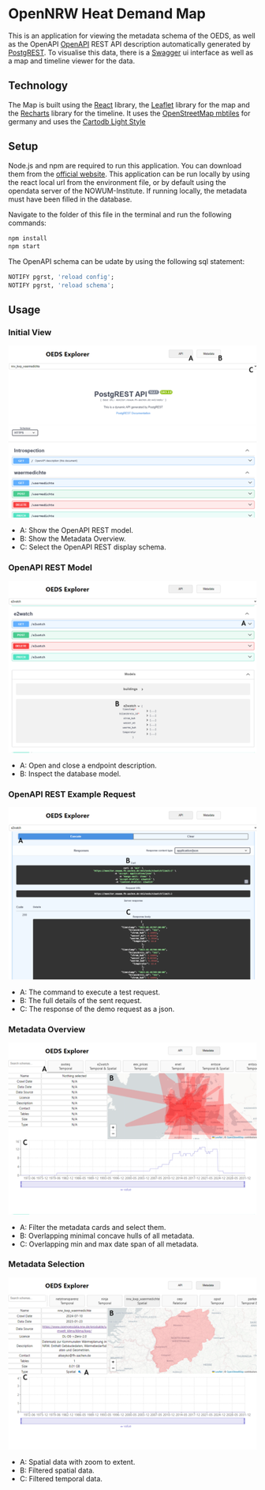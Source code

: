 # OpenNRW Heat Demand Map
This is an application for viewing the metadata schema of the OEDS, as well as the OpenAPI [OpenAPI](https://www.openapis.org/) REST API description automatically generated by [PostgREST](https://postgrest.org/en/v12/index.html).
To visualise this data, there is a [Swagger](https://swagger.io/tools/swagger-ui/) ui interface as well as a map and timeline viewer for the data.

## Technology
The Map is built using the [React](https://reactjs.org/) library, the [Leaflet](https://leafletjs.com/) library for the map and the [Recharts](https://recharts.org/en-US/) library for the timeline.
It uses the [OpenStreetMap mbtiles](https://osmlab.github.io/osm-qa-tiles/country.html) for germany and uses the [Cartodb Light Style](https://github.com/CartoDB/basemap-styles)

## Setup

Node.js and npm are required to run this application. You can download them from the [official website](https://nodejs.org/en/).
This application can be run locally by using the react local url from the environment file, or by default using the opendata server of the NOWUM-Institute.
If running locally, the metadata must have been filled in the database.

Navigate to the folder of this file in the terminal and run the following commands:

```bash
npm install
npm start
```

The OpenAPI schema can be udate by using the following sql statement:
```sql
NOTIFY pgrst, 'reload config';
NOTIFY pgrst, 'reload schema';
```

## Usage
### Initial View
![Initial View](./doc/base_view.png)

- A: Show the OpenAPI REST model.
- B: Show the Metadata Overview.
- C: Select the OpenAPI REST display schema.

### OpenAPI REST Model
![Initial View](./doc/swagger_model.png)

- A: Open and close a endpoint description.
- B: Inspect the database model.

### OpenAPI REST Example Request
![Initial View](./doc/swagger_demo_command.png)

- A: The command to execute a test request.
- B: The full details of the sent request.
- C: The response of the demo request as a json.

### Metadata Overview
![Initial View](./doc/metadata_viewer.png)

- A: Filter the metadata cards and select them.
- B: Overlapping minimal concave hulls of all metadata.
- C: Overlapping min and max date span of all metadata.

### Metadata Selection
![Initial View](./doc/metadata_selected_viewer.png)

- A: Spatial data with zoom to extent.
- B: Filtered spatial data.
- C: Filtered temporal data.
